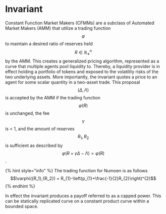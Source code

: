 # Invariant

Constant Function Market Makers (CFMMs) are a subclass of Automated Market Makers (AMM) that utilize a trading function $$\varphi$$ to maintain a desired ratio of reserves held $$R \in \boldsymbol{\mathbb{R}_+}^{n}$$ by the AMM. This creates a generalized pricing algorithm, represented as a curve that multiple agents pool liquidity to. Thereby, a liquidity provider is in effect holding a portfolio of tokens and exposed to the volatility risks of the two underlying assets. More importantly, the invariant quotes a price to an agent for some scalar quantity in a two-asset trade. This proposal $$(\Delta, \Lambda)$$ is accepted by the AMM if the trading function $$\varphi(R)$$ is unchanged, the fee $$\gamma$$ is < 1, and the amount of reserves $${R_1, R_2}$$is sufficient as described by $$\varphi({R}+\gamma\Delta-\Lambda) = \varphi(R)$$.

{% hint style="info" %}
The trading function for Numoen is as follows $$\varphi({R_1},{R_2}) = R_{1}-\left(p_{1}+\frac{-1}{2}R_{2}\right)^{2}$$
{% endhint %}

In effect the invariant produces a payoff referred to as a capped power. This can be statically replicated curve on a constant product curve within a bounded space.
